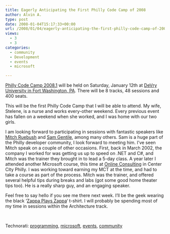 ```yaml
---
title: Eagerly Anticipating the First Philly Code Camp of 2008
author: Alvin A.
type: post
date: 2008-01-04T15:17:33+00:00
url: /2008/01/04/eagerly-anticipating-the-first-philly-code-camp-of-2008/
views:
  - 3
  - 3
categories:
  - community
  - Development
  - events
  - microsoft

---
```

<a href="http://www.phillydotnet.org/Meetings/MeetingEmails/2008/January122008/tabid/603/Default.aspx" target="_blank">Philly Code Camp 2008.1</a> will be held on Saturday, January 12th at <a href="http://www.devry.edu/locations/campuses/loc_ftwashingtoncampus.jsp" target="_blank">DeVry University in Fort Washington, PA</a>. There will be 8 tracks, 48 sessions and 400 seats.

This will be the first Philly Code Camp that I will be able to attend. My wife, Stelene, is a nurse and works every-other weekend. Every previous event has fallen on a weekend when she worked, and I was home with our two girls.

I am looking forward to participating in sessions with fantastic speakers like <a href="http://ruebush.com/" target="_blank">Mitch Ruebush</a> and <a href="http://samgentile.com/" target="_blank">Sam Gentile</a>, among many others. Sam is a huge part of the Philly developer community, I look forward to meeting him. I&#8217;ve seen Mitch speak on a couple of other occasions. First, back in March 2002, the company I worked for was getting us up to speed on .NET and C#, and Mitch was the trainer they brought in to lead a 5-day class. A year later I attended another Microsoft course, this time at <a href="http://onlc.com/" target="_blank">Online Consulting</a> in Center City Philly. I was working toward earning my MCT at the time, and had to take a course as part of the process. Mitch was the trainer, and offered several helpful tips during breaks and labs (got some good home theater tips too). He is a really sharp guy, and an engaging speaker.

Feel free to say hello if you see me there next week. I&#8217;ll be the geek wearing the black &#8216;<a href="http://www.zappa.com/zpz/index.html" target="_blank">Zappa Plays Zappa</a>&#8216; t-shirt. I will probably be spending most of my time in sessions within the Architecture track.

&nbsp;

<div class="wlWriterSmartContent" id="scid:C16BAC14-9A3D-4c50-9394-FBFEF7A93539:75068cf5-7dd2-4b57-a358-255fc33cb9ed" style="padding-right: 0px; display: inline; padding-left: 0px; padding-bottom: 0px; margin: 0px; padding-top: 0px">
  <!--dotnetkickit-->
</div>

<div class="wlWriterSmartContent" id="scid:d7bf807d-7bb0-458a-811f-90c51817d5c2:bc31b8bf-a095-4bcc-9e08-e66f664b7905" style="padding-right: 0px; display: inline; padding-left: 0px; padding-bottom: 0px; margin: 0px; padding-top: 0px">
  <p>
    <span class="TagSite">Technorati:</span> <a href="http://technorati.com/tag/programming" rel="tag" class="tag">programming</a>, <a href="http://technorati.com/tag/microsoft" rel="tag" class="tag">microsoft</a>, <a href="http://technorati.com/tag/events" rel="tag" class="tag">events</a>, <a href="http://technorati.com/tag/community" rel="tag" class="tag">community</a><br /><!-- StartInsertedTags: programming, microsoft, events, community :EndInsertedTags -->
  </p>
</div>